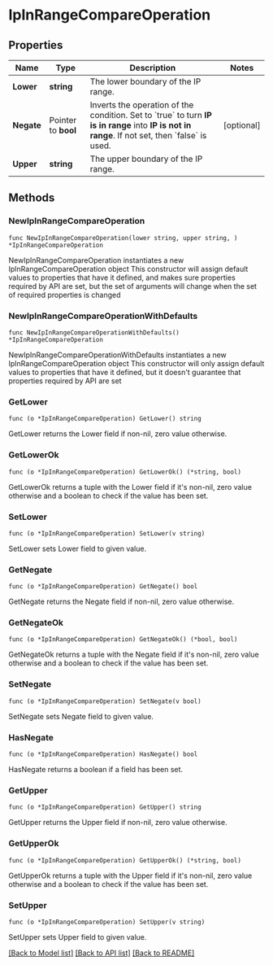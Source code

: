 # IpInRangeCompareOperation

## Properties

Name | Type | Description | Notes
------------ | ------------- | ------------- | -------------
**Lower** | **string** | The lower boundary of the IP range. | 
**Negate** | Pointer to **bool** | Inverts the operation of the condition. Set to &#x60;true&#x60; to turn **IP is in range** into **IP is not in range**.    If not set, then &#x60;false&#x60; is used. | [optional] 
**Upper** | **string** | The upper boundary of the IP range. | 

## Methods

### NewIpInRangeCompareOperation

`func NewIpInRangeCompareOperation(lower string, upper string, ) *IpInRangeCompareOperation`

NewIpInRangeCompareOperation instantiates a new IpInRangeCompareOperation object
This constructor will assign default values to properties that have it defined,
and makes sure properties required by API are set, but the set of arguments
will change when the set of required properties is changed

### NewIpInRangeCompareOperationWithDefaults

`func NewIpInRangeCompareOperationWithDefaults() *IpInRangeCompareOperation`

NewIpInRangeCompareOperationWithDefaults instantiates a new IpInRangeCompareOperation object
This constructor will only assign default values to properties that have it defined,
but it doesn't guarantee that properties required by API are set

### GetLower

`func (o *IpInRangeCompareOperation) GetLower() string`

GetLower returns the Lower field if non-nil, zero value otherwise.

### GetLowerOk

`func (o *IpInRangeCompareOperation) GetLowerOk() (*string, bool)`

GetLowerOk returns a tuple with the Lower field if it's non-nil, zero value otherwise
and a boolean to check if the value has been set.

### SetLower

`func (o *IpInRangeCompareOperation) SetLower(v string)`

SetLower sets Lower field to given value.


### GetNegate

`func (o *IpInRangeCompareOperation) GetNegate() bool`

GetNegate returns the Negate field if non-nil, zero value otherwise.

### GetNegateOk

`func (o *IpInRangeCompareOperation) GetNegateOk() (*bool, bool)`

GetNegateOk returns a tuple with the Negate field if it's non-nil, zero value otherwise
and a boolean to check if the value has been set.

### SetNegate

`func (o *IpInRangeCompareOperation) SetNegate(v bool)`

SetNegate sets Negate field to given value.

### HasNegate

`func (o *IpInRangeCompareOperation) HasNegate() bool`

HasNegate returns a boolean if a field has been set.

### GetUpper

`func (o *IpInRangeCompareOperation) GetUpper() string`

GetUpper returns the Upper field if non-nil, zero value otherwise.

### GetUpperOk

`func (o *IpInRangeCompareOperation) GetUpperOk() (*string, bool)`

GetUpperOk returns a tuple with the Upper field if it's non-nil, zero value otherwise
and a boolean to check if the value has been set.

### SetUpper

`func (o *IpInRangeCompareOperation) SetUpper(v string)`

SetUpper sets Upper field to given value.



[[Back to Model list]](../README.md#documentation-for-models) [[Back to API list]](../README.md#documentation-for-api-endpoints) [[Back to README]](../README.md)


